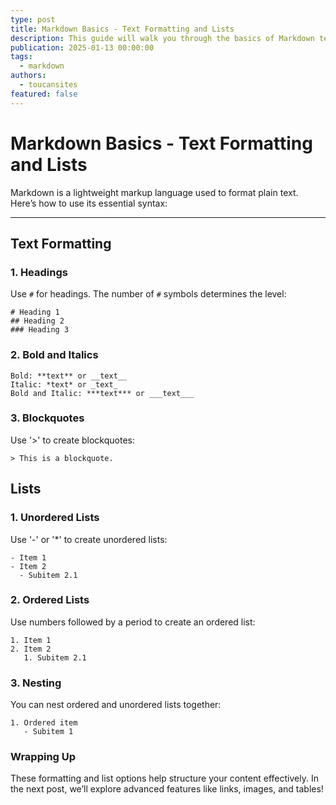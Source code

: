```yaml
---
type: post
title: Markdown Basics - Text Formatting and Lists
description: This guide will walk you through the basics of Markdown text formatting and lists
publication: 2025-01-13 00:00:00
tags:
  - markdown
authors:
  - toucansites
featured: false
---
```


# Markdown Basics - Text Formatting and Lists

Markdown is a lightweight markup language used to format plain text. Here’s how to use its essential syntax:

---

## Text Formatting

### 1. Headings
Use `#` for headings. The number of `#` symbols determines the level:

```
# Heading 1
## Heading 2
### Heading 3
```

### 2. Bold and Italics

```
Bold: **text** or __text__
Italic: *text* or _text_
Bold and Italic: ***text*** or ___text___
```

### 3. Blockquotes
Use '>' to create blockquotes:

```
> This is a blockquote.
```

## Lists

### 1. Unordered Lists

Use '-' or '*' to create unordered lists:

```
- Item 1
- Item 2
  - Subitem 2.1
```

### 2. Ordered Lists

Use numbers followed by a period to create an ordered list:

```
1. Item 1
2. Item 2
   1. Subitem 2.1
```

### 3. Nesting

You can nest ordered and unordered lists together:

```
1. Ordered item
   - Subitem 1
```

### Wrapping Up

These formatting and list options help structure your content effectively. In the next post, we’ll explore advanced features like links, images, and tables!
